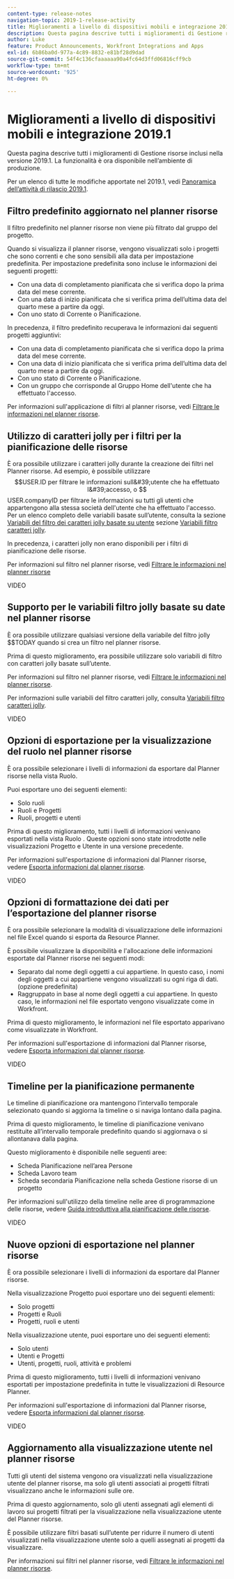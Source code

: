 ```yaml
---
content-type: release-notes
navigation-topic: 2019-1-release-activity
title: Miglioramenti a livello di dispositivi mobili e integrazione 2019.1
description: Questa pagina descrive tutti i miglioramenti di Gestione risorse inclusi nella versione 2019.1. La funzionalità è ora disponibile nell’ambiente di produzione.
author: Luke
feature: Product Announcements, Workfront Integrations and Apps
exl-id: 6b86ba0d-977a-4c89-8832-e81bf28d9dad
source-git-commit: 54f4c136cfaaaaaa90a4fc64d3ffd06816cff9cb
workflow-type: tm+mt
source-wordcount: '925'
ht-degree: 0%

---
```


# Miglioramenti a livello di dispositivi mobili e integrazione 2019.1

Questa pagina descrive tutti i miglioramenti di Gestione risorse inclusi nella versione 2019.1. La funzionalità è ora disponibile nell’ambiente di produzione.

Per un elenco di tutte le modifiche apportate nel 2019.1, vedi [Panoramica dell’attività di rilascio 2019.1](../../../../product-announcements/product-releases/quarterly-release-archive/2019.1-release-activity/2019.1-release-activity-overview.md).

## Filtro predefinito aggiornato nel planner risorse

Il filtro predefinito nel planner risorse non viene più filtrato dal gruppo del progetto.

Quando si visualizza il planner risorse, vengono visualizzati solo i progetti che sono correnti e che sono sensibili alla data per impostazione predefinita. Per impostazione predefinita sono incluse le informazioni dei seguenti progetti:

* Con una data di completamento pianificata che si verifica dopo la prima data del mese corrente.
* Con una data di inizio pianificata che si verifica prima dell’ultima data del quarto mese a partire da oggi.
* Con uno stato di Corrente o Pianificazione.

In precedenza, il filtro predefinito recuperava le informazioni dai seguenti progetti aggiuntivi:

* Con una data di completamento pianificata che si verifica dopo la prima data del mese corrente.
* Con una data di inizio pianificata che si verifica prima dell’ultima data del quarto mese a partire da oggi.
* Con uno stato di Corrente o Pianificazione.
* Con un gruppo che corrisponde al Gruppo Home dell&#39;utente che ha effettuato l&#39;accesso.

Per informazioni sull&#39;applicazione di filtri al planner risorse, vedi [Filtrare le informazioni nel planner risorse](../../../../resource-mgmt/resource-planning/filter-resource-planner.md).

## Utilizzo di caratteri jolly per i filtri per la pianificazione delle risorse

È ora possibile utilizzare i caratteri jolly durante la creazione dei filtri nel Planner risorse. Ad esempio, è possibile utilizzare $$USER.ID per filtrare le informazioni sull&#39;utente che ha effettuato l&#39;accesso, o $$USER.companyID per filtrare le informazioni su tutti gli utenti che appartengono alla stessa società dell&#39;utente che ha effettuato l&#39;accesso. Per un elenco completo delle variabili basate sull’utente, consulta la sezione [Variabili del filtro dei caratteri jolly basate su utente](../../../../reports-and-dashboards/reports/reporting-elements/understand-wildcard-filter-variables.md#user-based-variables) sezione [Variabili filtro caratteri jolly](../../../../reports-and-dashboards/reports/reporting-elements/understand-wildcard-filter-variables.md).

In precedenza, i caratteri jolly non erano disponibili per i filtri di pianificazione delle risorse.

Per informazioni sul filtro nel planner risorse, vedi [Filtrare le informazioni nel planner risorse](../../../../resource-mgmt/resource-planning/filter-resource-planner.md)

VIDEO

## Supporto per le variabili filtro jolly basate su date nel planner risorse

È ora possibile utilizzare qualsiasi versione della variabile del filtro jolly $$TODAY quando si crea un filtro nel planner risorse.

Prima di questo miglioramento, era possibile utilizzare solo variabili di filtro con caratteri jolly basate sull’utente.

Per informazioni sul filtro nel planner risorse, vedi [Filtrare le informazioni nel planner risorse](../../../../resource-mgmt/resource-planning/filter-resource-planner.md).

Per informazioni sulle variabili del filtro caratteri jolly, consulta [Variabili filtro caratteri jolly](../../../../reports-and-dashboards/reports/reporting-elements/understand-wildcard-filter-variables.md).

VIDEO

## Opzioni di esportazione per la visualizzazione del ruolo nel planner risorse

È ora possibile selezionare i livelli di informazioni da esportare dal Planner risorse nella vista Ruolo.

Puoi esportare uno dei seguenti elementi:

* Solo ruoli
* Ruoli e Progetti
* Ruoli, progetti e utenti

Prima di questo miglioramento, tutti i livelli di informazioni venivano esportati nella vista Ruolo . Queste opzioni sono state introdotte nelle visualizzazioni Progetto e Utente in una versione precedente.

Per informazioni sull&#39;esportazione di informazioni dal Planner risorse, vedere [Esporta informazioni dal planner risorse](../../../../resource-mgmt/resource-planning/export-resource-planner.md).

VIDEO

## Opzioni di formattazione dei dati per l’esportazione del planner risorse

È ora possibile selezionare la modalità di visualizzazione delle informazioni nel file Excel quando si esporta da Resource Planner.

È possibile visualizzare la disponibilità e l&#39;allocazione delle informazioni esportate dal Planner risorse nei seguenti modi:

* Separato dal nome degli oggetti a cui appartiene. In questo caso, i nomi degli oggetti a cui appartiene vengono visualizzati su ogni riga di dati. (opzione predefinita)
* Raggruppato in base al nome degli oggetti a cui appartiene. In questo caso, le informazioni nel file esportato vengono visualizzate come in Workfront.

Prima di questo miglioramento, le informazioni nel file esportato apparivano come visualizzate in Workfront.

Per informazioni sull&#39;esportazione di informazioni dal Planner risorse, vedere [Esporta informazioni dal planner risorse](../../../../resource-mgmt/resource-planning/export-resource-planner.md).

VIDEO

## Timeline per la pianificazione permanente

Le timeline di pianificazione ora mantengono l’intervallo temporale selezionato quando si aggiorna la timeline o si naviga lontano dalla pagina.

Prima di questo miglioramento, le timeline di pianificazione venivano restituite all’intervallo temporale predefinito quando si aggiornava o si allontanava dalla pagina.

Questo miglioramento è disponibile nelle seguenti aree:

* Scheda Pianificazione nell’area Persone
* Scheda Lavoro team
* Scheda secondaria Pianificazione nella scheda Gestione risorse di un progetto

Per informazioni sull&#39;utilizzo della timeline nelle aree di programmazione delle risorse, vedere [Guida introduttiva alla pianificazione delle risorse](../../../../resource-mgmt/resource-scheduling/get-started-resource-scheduling.md).

VIDEO

## Nuove opzioni di esportazione nel planner risorse

È ora possibile selezionare i livelli di informazioni da esportare dal Planner risorse.

Nella visualizzazione Progetto puoi esportare uno dei seguenti elementi:

* Solo progetti
* Progetti e Ruoli
* Progetti, ruoli e utenti

Nella visualizzazione utente, puoi esportare uno dei seguenti elementi:

* Solo utenti
* Utenti e Progetti
* Utenti, progetti, ruoli, attività e problemi

Prima di questo miglioramento, tutti i livelli di informazioni venivano esportati per impostazione predefinita in tutte le visualizzazioni di Resource Planner.

Per informazioni sull&#39;esportazione di informazioni dal Planner risorse, vedere [Esporta informazioni dal planner risorse](../../../../resource-mgmt/resource-planning/export-resource-planner.md).

VIDEO

## Aggiornamento alla visualizzazione utente nel planner risorse

Tutti gli utenti del sistema vengono ora visualizzati nella visualizzazione utente del planner risorse, ma solo gli utenti associati ai progetti filtrati visualizzano anche le informazioni sulle ore.

Prima di questo aggiornamento, solo gli utenti assegnati agli elementi di lavoro sui progetti filtrati per la visualizzazione nella visualizzazione utente del Planner risorse.

È possibile utilizzare filtri basati sull’utente per ridurre il numero di utenti visualizzati nella visualizzazione utente solo a quelli assegnati ai progetti da visualizzare.

Per informazioni sui filtri nel planner risorse, vedi [Filtrare le informazioni nel planner risorse](../../../../resource-mgmt/resource-planning/filter-resource-planner.md).

